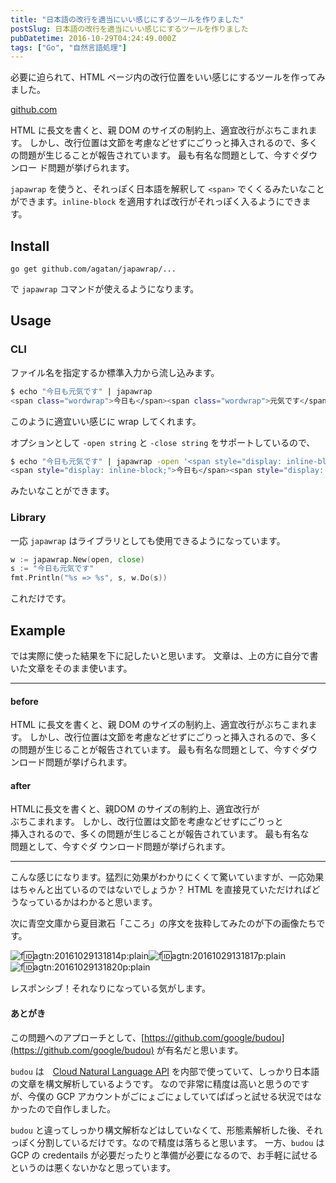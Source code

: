 ```yaml
---
title: "日本語の改行を適当にいい感じにするツールを作りました"
postSlug: 日本語の改行を適当にいい感じにするツールを作りました
pubDatetime: 2016-10-29T04:24:49.000Z
tags: ["Go", "自然言語処理"]
---
```


必要に迫られて、HTML ページ内の改行位置をいい感じにするツールを作ってみました。

[github.com](https://github.com/agatan/japawrap)

HTML に長文を書くと、親 DOM のサイズの制約上、適宜改行がぶちこまれます。 しかし、改行位置は文節を考慮などせずにごりっと挿入されるので、多くの問題が生じることが報告されています。 最も有名な問題として、今すぐダウンロー
ド問題が挙げられます。

`japawrap` を使うと、それっぽく日本語を解釈して `<span>` でくくるみたいなことができます。`inline-block` を適用すれば改行がそれっぽく入るようにできます。

## Install

`go get github.com/agatan/japawrap/...`

で `japawrap` コマンドが使えるようになります。

## Usage

### CLI

ファイル名を指定するか標準入力から流し込みます。

```bash
$ echo "今日も元気です" | japawrap
<span class="wordwrap">今日も</span><span class="wordwrap">元気です</span>
```

このように適宜いい感じに wrap してくれます。

オプションとして `-open string` と `-close string` をサポートしているので、

```bash
$ echo "今日も元気です" | japawrap -open '<span style="display: inline-block;">' -close "</span>"
<span style="display: inline-block;">今日も</span><span style="display: inline-block;">元気です</span>
```

みたいなことができます。

### Library

一応 `japawrap` はライブラリとしても使用できるようになっています。

```go
w := japawrap.New(open, close)
s := "今日も元気です"
fmt.Println("%s => %s", s, w.Do(s))
```

これだけです。

## Example

では実際に使った結果を下に記したいと思います。 文章は、上の方に自分で書いた文章をそのまま使います。

---

#### before

HTML に長文を書くと、親 DOM のサイズの制約上、適宜改行がぶちこまれます。 しかし、改行位置は文節を考慮などせずにごりっと挿入されるので、多くの問題が生じることが報告されています。 最も有名な問題として、今すぐダウンロード問題が挙げられます。

#### after

<p><span style="display: inline-block;">HTMLに</span><span style="display: inline-block;">長文を</span><span style="display: inline-block;">書くと、</span><span style="display: inline-block;">親 </span><span style="display: inline-block;">DOM の</span><span style="display: inline-block;">サイズの</span><span style="display: inline-block;">制約上、</span><span style="display: inline-block;">適宜改行が</span><span style="display: inline-block;">ぶちこまれます。</span>
<span style="display: inline-block;">しかし、</span><span style="display: inline-block;">改行位置は</span><span style="display: inline-block;">文節を</span><span style="display: inline-block;">考慮など</span><span style="display: inline-block;">せず</span><span style="display: inline-block;">にごりっと</span><span style="display: inline-block;">挿入されるので、</span><span style="display: inline-block;">多くの</span><span style="display: inline-block;">問題が</span><span style="display: inline-block;">生じる</span><span style="display: inline-block;">ことが</span><span style="display: inline-block;">報告されて</span><span style="display: inline-block;">います。</span>
<span style="display: inline-block;">最も</span><span style="display: inline-block;">有名な</span><span style="display: inline-block;">問題として、<span style="display: inline-block;">今すぐ</span><span style="display: inline-block;">ダ
ウンロード問題が</span><span style="display: inline-block;">挙げられます。</span></p>

---

こんな感じになります。猛烈に効果がわかりにくくて驚いていますが、一応効果はちゃんと出ているのではないでしょうか？ HTML を直接見ていただければどうなっているかはわかると思います。

次に青空文庫から夏目漱石「こころ」の序文を抜粋してみたのが下の画像たちです。

![f:id:agtn:20161029131814p:plain](https://cdn-ak.f.st-hatena.com/images/fotolife/a/agtn/20161029/20161029131814.png "f:id:agtn:20161029131814p:plain")![f:id:agtn:20161029131817p:plain](https://cdn-ak.f.st-hatena.com/images/fotolife/a/agtn/20161029/20161029131817.png "f:id:agtn:20161029131817p:plain")![f:id:agtn:20161029131820p:plain](https://cdn-ak.f.st-hatena.com/images/fotolife/a/agtn/20161029/20161029131820.png "f:id:agtn:20161029131820p:plain")

レスポンシブ！それなりになっている気がします。

#### あとがき

この問題へのアプローチとして、[https://github.com/google/budou](https://github.com/google/budou) が有名だと思います。

`budou` は　[Cloud Natural Language API](https://cloud.google.com/natural-language/) を内部で使っていて、しっかり日本語の文章を構文解析しているようです。 なので非常に精度は高いと思うのですが、今僕の GCP アカウントがごにょごにょしていてぱぱっと試せる状況ではなかったので自作しました。

`budou` と違ってしっかり構文解析などはしていなくて、形態素解析した後、それっぽく分割しているだけです。なので精度は落ちると思います。 一方、`budou` は GCP の credentails が必要だったりと準備が必要になるので、お手軽に試せるというのは悪くないかなと思っています。
